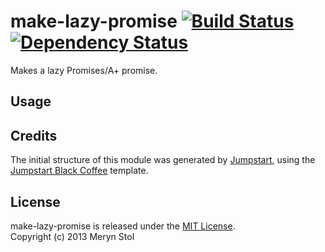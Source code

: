 # make-lazy-promise [![Build Status](https://travis-ci.org/meryn/make-lazy-promise.png?branch=master)](https://travis-ci.org/meryn/make-lazy-promise) [![Dependency Status](https://david-dm.org/meryn/make-lazy-promise.png)](https://david-dm.org/meryn/make-lazy-promise)

Makes a lazy Promises/A+ promise.

## Usage

## Credits

The initial structure of this module was generated by [Jumpstart](https://github.com/meryn/jumpstart), using the [Jumpstart Black Coffee](https://github.com/meryn/jumpstart-black-coffee) template.

## License

make-lazy-promise is released under the [MIT License](http://opensource.org/licenses/MIT).  
Copyright (c) 2013 Meryn Stol  